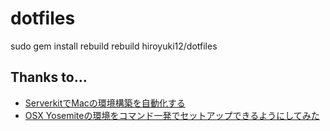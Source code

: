# dotfiles

sudo gem install rebuild
rebuild hiroyuki12/dotfiles

## Thanks to...

* [ServerkitでMacの環境構築を自動化する](http://qiita.com/r7kamura/items/591e96861f025fb22998)
* [OSX Yosemiteの環境をコマンド一発でセットアップできるようにしてみた](http://qiita.com/k0kubun/items/79d066d2c4e3b16c529c)
